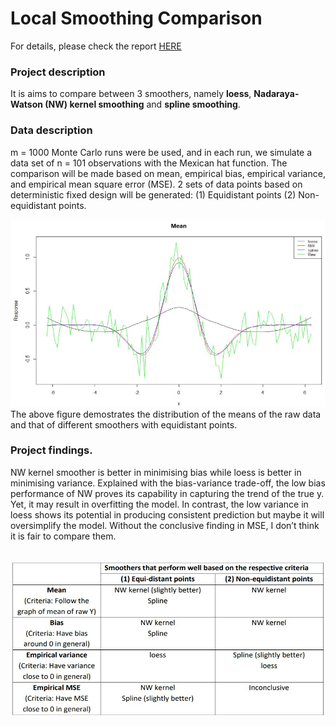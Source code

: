 # Local Smoothing Comparison

For details, please check the report [HERE](https://github.com/yovalishere/Other/blob/main/Local%20Smoothing%20Comparison/LocalSmoothing_Report.pdf)
### Project description
It is aims to compare between 3 smoothers, namely **loess**, **Nadaraya-Watson (NW) kernel smoothing** and **spline smoothing**. 

### Data description
m = 1000 Monte Carlo runs were be used, and in each run, we simulate a data set of n = 101 observations with the Mexican hat function. 
The comparison will be made based on mean, empirical bias, empirical variance, and empirical mean square error (MSE). 
2 sets of data points based on deterministic fixed design will be generated: (1) Equidistant points (2) Non-equidistant points.

<img src="https://github.com/yovalishere/Other/blob/main/Local%20Smoothing%20Comparison/Demo_hatfunciton.jpg" width="550" height="300" />
The above figure demostrates the distribution of the means of the raw data and that of different smoothers with equidistant points. 

### Project findings.
NW kernel smoother is better in minimising bias while loess is better in minimising variance. Explained with the bias-variance trade-off, the low bias performance of
NW proves its capability in capturing the trend of the true y. Yet, it may result in overfitting the model. In contrast, the low variance in loess 
shows its potential in producing consistent prediction but maybe it will oversimplify the model. Without the conclusive finding in MSE, I don’t think it is fair to
compare them.<br><br>

<img src="https://github.com/yovalishere/Other/blob/main/Local%20Smoothing%20Comparison/Summary%20table_hat.jpg" width="520" height="250" />
